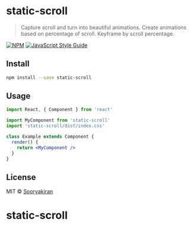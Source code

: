 # static-scroll

> Capture scroll and turn into beautiful animations. Create animations based on percentage of scroll. Keyframe by scroll percentage.

[![NPM](https://img.shields.io/npm/v/static-scroll.svg)](https://www.npmjs.com/package/static-scroll) [![JavaScript Style Guide](https://img.shields.io/badge/code_style-standard-brightgreen.svg)](https://standardjs.com)

## Install

```bash
npm install --save static-scroll
```

## Usage

```jsx
import React, { Component } from 'react'

import MyComponent from 'static-scroll'
import 'static-scroll/dist/index.css'

class Example extends Component {
  render() {
    return <MyComponent />
  }
}
```

## License

MIT © [Sooryakiran](https://github.com/Sooryakiran)
# static-scroll
